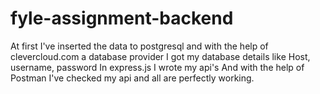 # fyle-assignment-backend

At first I've inserted the data to postgresql and with the help of clevercloud.com a database provider I got my database details like Host, username, password
In express.js I wrote my api's 
And with the help of Postman I've checked my api and all are perfectly working.
